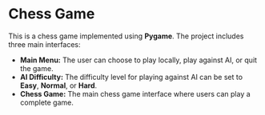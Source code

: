 # Chess Game

This is a chess game implemented using **Pygame**. The project includes three main interfaces:

- **Main Menu:** The user can choose to play locally, play against AI, or quit the game.
- **AI Difficulty:** The difficulty level for playing against AI can be set to **Easy**, **Normal**, or **Hard**.
- **Chess Game:** The main chess game interface where users can play a complete game.
